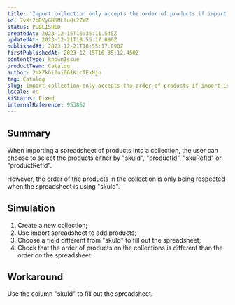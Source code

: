 ```yaml
---
title: 'Import collection only accepts the order of products if import is made based on "skuId"'
id: 7vXi2bDVyGHSMLluQi2ZWZ
status: PUBLISHED
createdAt: 2023-12-15T16:35:11.545Z
updatedAt: 2023-12-21T18:55:17.090Z
publishedAt: 2023-12-21T18:55:17.090Z
firstPublishedAt: 2023-12-15T16:35:12.450Z
contentType: knownIssue
productTeam: Catalog
author: 2mXZkbi0oi061KicTExNjo
tag: Catalog
slug: import-collection-only-accepts-the-order-of-products-if-import-is-made-based-on-skuid
locale: en
kiStatus: Fixed
internalReference: 953862
---
```


## Summary


When importing a spreadsheet of products into a collection, the user can choose to select the products either by "skuId", "productId", "skuRefId" or "productRefId".

However, the order of the products in the collection is only being respected when the spreadsheet is using "skuId".


##

## Simulation



1. Create a new collection;
2. Use import spreadsheet to add products;
3. Choose a field different from "skuId" to fill out the spreadsheet;
4. Check that the order of products on the collections is different than the order on the spreadsheet.


##

## Workaround


Use the column "skuId" to fill out the spreadsheet.





